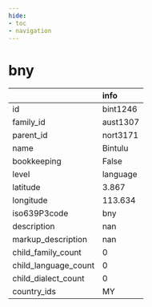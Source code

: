 ```yaml
---
hide:
- toc
- navigation
---
```

# bny
|                      | info     |
|:---------------------|:---------|
| id                   | bint1246 |
| family_id            | aust1307 |
| parent_id            | nort3171 |
| name                 | Bintulu  |
| bookkeeping          | False    |
| level                | language |
| latitude             | 3.867    |
| longitude            | 113.634  |
| iso639P3code         | bny      |
| description          | nan      |
| markup_description   | nan      |
| child_family_count   | 0        |
| child_language_count | 0        |
| child_dialect_count  | 0        |
| country_ids          | MY       |